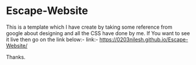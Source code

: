 # Escape-Website
This is a template which I have create by taking some reference from google about designing and all the CSS have done by me.
If  You want to see it live then go on the link below:-
link:- https://0203nilesh.github.io/Escape-Website/

Thanks.

